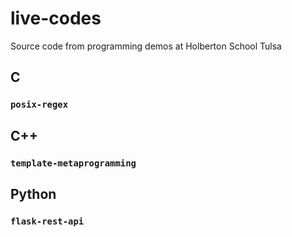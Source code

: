 # live-codes
Source code from programming demos at Holberton School Tulsa

## C
### `posix-regex`

## C++
### `template-metaprogramming`

## Python
### `flask-rest-api`
